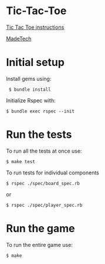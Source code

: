 # Tic-Tac-Toe
<a href="https://learn.madetech.com/sparring/tic-tac-toe/">Tic Tac Toe instructions</a>

<a href="https://www.madetech.com/"> MadeTech</a>

# Initial setup
Install gems using:

` $ bundle install`

Initialize Rspec with: 

`$ bundle exec rspec --init`

# Run the tests
To run all the tests at once use:

`$ make test`

To run tests for individual components

`$ rspec ./spec/board_spec.rb`

or

`$ rspec ./spec/player_spec.rb`

# Run the game
To run the entire game use:

`$ make `